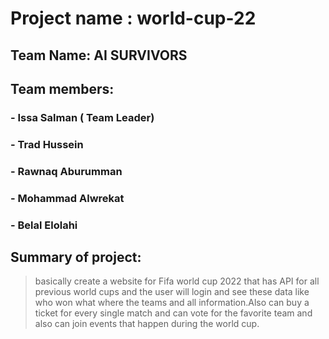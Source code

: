 # Project name :  world-cup-22

## Team Name: AI SURVIVORS 


## Team members:


### - Issa Salman ( Team Leader)


### - Trad Hussein


### - Rawnaq Aburumman


### - Mohammad Alwrekat


### - Belal Elolahi


## Summary of project:

> basically create a website for  Fifa world cup 2022 that has API for all previous world cups and the user will login and see these data like who won what where the teams and all information.Also can buy a ticket for every single match and can vote for the favorite team and also can join events that happen during the world cup.
